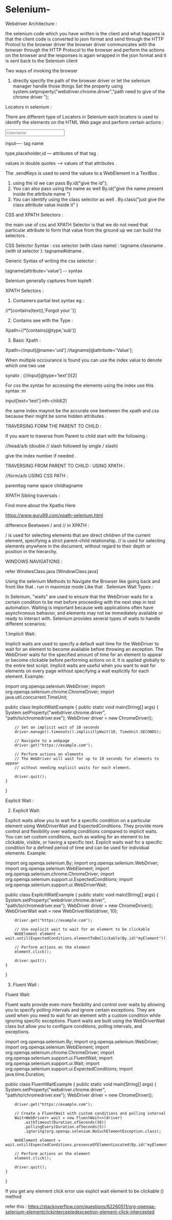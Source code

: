# Selenium-


Webdriver Architecture : 

the selenium code which you have written is the client and what happens is that the client code is converted to json format and send through the HTTP Protool to the browser driver the browser driver communcates with the browser through the HTTP Protocol to the browser and perform the actions on the browser and the responses is again wrapped in the json format and it is sent back to the Selenium client 

Two ways of invoking the browser 
1. directly specify the path of the browser driver or let the selenium manager handle those things
   Set the property using system.setproperty("webdriver.chrome.driver","path need to give of the chrome driver ");

Locators in selenium : 

There are different type of Locators in Selenium each locators is used to identify the elements on the HTML Web page and perform 
certain actions : 

<input type="text" placeholder="Username" id="inputUsername" value="">


input—- tag name

type,placeholder,id — attributes of that tag .

values in double quotes  —> values of that attributes .

The .sendKeys is used to send the values to a WebElement in a TextBox .


1. using the id we can pass 
By.id("give the id");
2. You can also pass using the name as well
By.id("give the name present inside the attribute name ")
3. You can identify using the class selector as well .
By.class("just give the class attribute value inside it" )

CSS and XPATH Selectors : 

the main use of css and XPATH Selector is that we do not need that particular attribute to form that value from the ground up we can build the selectors . 

CSS Selector Syntax : 
css selector (with class name) : tagname.classname .
(with id selector ): tagname#idname . 

Generic Syntax of writing the css selector : 

tagname[attribute='value'] -- syntax 

Selenium generally captures from topleft .


XPATH Selectors : 

1. Containers partial text syntax eg : 

//*[contains(text(),'Forgot your ')]

2. Contains see with the Type  : 

Xpath=//*[contains(@type,'sub')]


3. Basic Xpath : 

Xpath=//input[@name='uid']
//tagname[@attribute='Value'];


When multiple occourance is found you can use the index value to denote which one two use 

synatx : 
(//input[@type='text'])[2]

For css the syntax for accessing the elements using the index use this syntax :m

input[text='text']:nth-child(2)

the same index maynot be the accurate one beetween the xpath and css because their might be some hidden attributes . 

TRAVERSING FORM THE PARENT TO CHILD : 

If you want to traverse from Parent to child start with the following : 

//head/a/b (double // slash followed by single / slash)

give the index number if needed . 


TRAVERSING FROM PARENT TO CHILD : 
USING XPATH : 

//form/a/b
USING CSS PATH : 

parenttag name space childtagname 


XPATH Sibling traversals : 


Find more about the Xpaths Here 

https://www.guru99.com/xpath-selenium.html


difference Beetween / and // in XPATH : 


/ is used for selecting elements that are direct children of the current element, specifying a strict parent-child relationship.
// is used for selecting elements anywhere in the document, without regard to their depth or position in the hierarchy.



WINDOWS NAVIGATIONS : 


refer WindwsClass.java
[WindowClass.java]

Using the selenium Methods to Navigate the Browser like going back and front like that . 
run in maximize mode Like that . 
Selenium Wait Types : 

In Selenium, "waits" are used to ensure that the WebDriver waits for a certain condition to be met before proceeding with the next step in test automation. Waiting is important because web applications often have asynchronous behavior, and elements may not be immediately available or ready to interact with. Selenium provides several types of waits to handle different scenarios:

1.Implicit Wait:

Implicit waits are used to specify a default wait time for the WebDriver to wait for an element to become available before throwing an exception.
The WebDriver waits for the specified amount of time for an element to appear or become clickable before performing actions on it.
It is applied globally to the entire test script.
Implicit waits are useful when you want to wait for elements on every page without specifying a wait explicitly for each element.
Example:

import org.openqa.selenium.WebDriver;
import org.openqa.selenium.chrome.ChromeDriver;
import java.util.concurrent.TimeUnit;

public class ImplicitWaitExample {
public static void main(String[] args) {
System.setProperty("webdriver.chrome.driver", "path/to/chromedriver.exe");
WebDriver driver = new ChromeDriver();

        // Set an implicit wait of 10 seconds
        driver.manage().timeouts().implicitlyWait(10, TimeUnit.SECONDS);

        // Navigate to a webpage
        driver.get("https://example.com");

        // Perform actions on elements
        // The WebDriver will wait for up to 10 seconds for elements to appear
        // without needing explicit waits for each element.
        
        driver.quit();
    }
}


Explicit Wait : 

2. Explicit Wait:

Explicit waits allow you to wait for a specific condition on a particular element using WebDriverWait and ExpectedConditions.
They provide more control and flexibility over waiting conditions compared to implicit waits.
You can set custom conditions, such as waiting for an element to be clickable, visible, or having a specific text.
Explicit waits wait for a specific condition for a defined period of time and can be used for individual elements.
Example:

import org.openqa.selenium.By;
import org.openqa.selenium.WebDriver;
import org.openqa.selenium.WebElement;
import org.openqa.selenium.chrome.ChromeDriver;
import org.openqa.selenium.support.ui.ExpectedConditions;
import org.openqa.selenium.support.ui.WebDriverWait;

public class ExplicitWaitExample {
public static void main(String[] args) {
System.setProperty("webdriver.chrome.driver", "path/to/chromedriver.exe");
WebDriver driver = new ChromeDriver();
WebDriverWait wait = new WebDriverWait(driver, 10);

        driver.get("https://example.com");

        // Use explicit wait to wait for an element to be clickable
        WebElement element = wait.until(ExpectedConditions.elementToBeClickable(By.id("myElement")));

        // Perform actions on the element
        element.click();

        driver.quit();
    }
}

3. Fluent Wait : 

Fluent Wait:

Fluent waits provide even more flexibility and control over waits by allowing you to specify polling intervals and ignore certain exceptions.
They are used when you need to wait for an element with a custom condition while ignoring specific exceptions.
Fluent waits are built using the WebDriverWait class but allow you to configure conditions, polling intervals, and exceptions.


import org.openqa.selenium.By;
import org.openqa.selenium.WebDriver;
import org.openqa.selenium.WebElement;
import org.openqa.selenium.chrome.ChromeDriver;
import org.openqa.selenium.support.ui.FluentWait;
import org.openqa.selenium.support.ui.Wait;
import org.openqa.selenium.support.ui.ExpectedConditions;
import java.time.Duration;

public class FluentWaitExample {
public static void main(String[] args) {
System.setProperty("webdriver.chrome.driver", "path/to/chromedriver.exe");
WebDriver driver = new ChromeDriver();

        driver.get("https://example.com");

        // Create a FluentWait with custom conditions and polling interval
        Wait<WebDriver> wait = new FluentWait<>(driver)
            .withTimeout(Duration.ofSeconds(30))
            .pollingEvery(Duration.ofSeconds(5))
            .ignoring(org.openqa.selenium.NoSuchElementException.class);

        WebElement element = wait.until(ExpectedConditions.presenceOfElementLocated(By.id("myElement")));

        // Perform actions on the element
        element.click();

        driver.quit();
    }
}



If you get any element click error use explict wait element to be clickable () method 

refer this : https://stackoverflow.com/questions/62260511/org-openqa-selenium-elementclickinterceptedexception-element-click-intercepted










